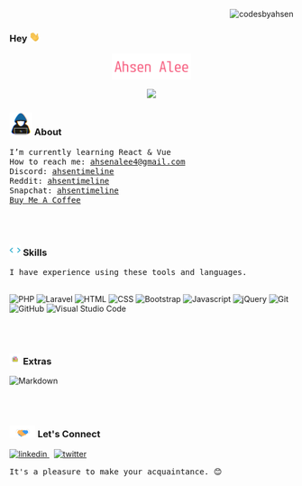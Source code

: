 <p align="right">
<img src="https://komarev.com/ghpvc/?username=codesbyahsen&label=Profile+Views&color=0e75b6&style=flat" alt="codesbyahsen" />
</p>

### **Hey** <img src="./assets/gifs/handwave.gif" width="19" />

<p align="center">
  <a href="https://github.com/codesbyahsen">
    <img src="./assets/gifs/ahsen-alee.png" width="140" alt="Ahsen Alee" />
  </a>
</p>

<p align="center">
  <img src="https://readme-typing-svg.demolab.com/?font=M+PLUS+1+Code&pause=1000&color=f75c7e&size=22&center=true&vCenter=true&width=444&height=50&lines=I+am+a+Laravel+Software+Engineer.;Active+Learner/Researcher.;Always+love+to+learn+new+things.;"/>
</p>


### <img src="./assets/gifs/hacker.gif" width="40" alt="About" /> **About**

<samp>
I’m currently learning React & Vue <br>
How to reach me: <a href="mailto:ahsenalee4@gmail.com">ahsenalee4@gmail.com</a> <br>
Discord: <a href="https://discord.com/users/796633856802291723" target="_blank">ahsentimeline</a> <br>
Reddit: <a href="https://reddit.com/user/ahsentimeline" target="_blank">ahsentimeline</a> <br>
Snapchat: <a href="https://www.snapchat.com/add/ahsentimeline" target="_blank">ahsentimeline</a> <br>
<a href="https://www.buymeacoffee.com/ahsentimeline">Buy Me A Coffee</a>
</samp>

<br><br>

### <img src="./assets/gifs/code-element.gif" width="20" alt="Skills" /> **Skills**

<samp>
I have experience using these tools and languages. <br> <br>
</samp>

![PHP](https://img.shields.io/badge/-PHP-05122A?style=flat&logo=php)
![Laravel](https://img.shields.io/badge/-Laravel-05122A?style=flat&logo=laravel)
![HTML](https://img.shields.io/badge/-HTML-05122A?style=flat&logo=HTML5)
![CSS](https://img.shields.io/badge/-CSS-05122A?style=flat&logo=CSS3)
![Bootstrap](https://img.shields.io/badge/-Bootstrap-05122A?style=flat&logo=bootstrap)
![Javascript](https://img.shields.io/badge/-Javascript-05122A?style=flat&logo=javascript)
![jQuery](https://img.shields.io/badge/-jQuery-05122A?style=flat&logo=jquery)
![Git](https://img.shields.io/badge/-Git-05122A?style=flat&logo=git)
![GitHub](https://img.shields.io/badge/-GitHub-05122A?style=flat&logo=github)
![Visual Studio Code](https://img.shields.io/badge/-Visual%20Studio%20Code-05122A?style=flat&logo=visual-studio-code&logoColor=007ACC)

<br><br>

### <img src="./assets/gifs/folder.gif" width="20" alt="Contact" /> **Extras**

![Markdown](https://img.shields.io/badge/markdown-%23000000.svg?style=for-the-badge&logo=markdown&logoColor=white)

<br><br>

### <img src="./assets/gifs/handshake.gif" width="46" alt="Contact" /> **Let's Connect**

<p align="left">
<!-- Linkedin -->
<a href="https://linkedin.com/in/ahsentimeline" target="_blank">
  <img src="https://img.shields.io/badge/linkedin:  ahsentimeline-%2300acee.svg?color=405DE6&style=for-the-badge&logo=linkedin&logoColor=white" alt="linkedin"/>
</a>
&nbsp;
<!-- Twitter -->
<a href="https://twitter.com/ahsentimeline" target="_blank">
  <img src="https://img.shields.io/badge/twitter:  ahsentimeline-%2300acee.svg?color=1DA1F2&style=for-the-badge&logo=twitter&logoColor=white" alt="twitter"/>
</a>
</p>

<samp>It's a pleasure to make your acquaintance. 😊</samp>

<!--
**codesbyahsen/codesbyahsen** is a ✨ _special_ ✨ repository because its `README.md` (this file) appears on your GitHub profile.

Here are some ideas to get you started:

- 🔭 I’m currently working on ...
- 🌱 I’m currently learning ...
- 👯 I’m looking to collaborate on ...
- 🤔 I’m looking for help with ...
- 💬 Ask me about ...
- 📫 How to reach me: ...
- 😄 Pronouns: ...
- ⚡ Fun fact: ...
-->
